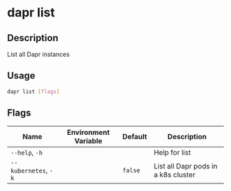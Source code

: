 # dapr list

## Description

List all Dapr instances

## Usage

```bash
dapr list [flags]
```

## Flags

| Name | Environment Variable | Default | Description
| --- | --- | --- | --- |
| `--help`, `-h` | | | Help for list |
| `--kubernetes`, `-k` | | `false` | List all Dapr pods in a k8s cluster |
